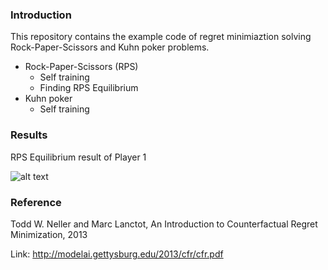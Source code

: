 ### Introduction
This repository contains the example code of regret minimiaztion solving Rock-Paper-Scissors and Kuhn poker problems.

* Rock-Paper-Scissors (RPS)
    * Self training
    * Finding RPS Equilibrium
* Kuhn poker
    * Self training


### Results
RPS Equilibrium result of Player 1

![alt text](https://user-images.githubusercontent.com/15992541/31114659-ba07cdf6-a851-11e7-9fd1-914c3349087f.png)

### Reference
Todd W. Neller and Marc Lanctot, An Introduction to Counterfactual Regret Minimization, 2013

Link: http://modelai.gettysburg.edu/2013/cfr/cfr.pdf
